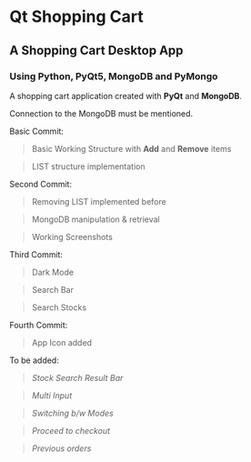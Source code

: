 # Qt Shopping Cart
## A Shopping Cart Desktop App
### Using Python, PyQt5, MongoDB and PyMongo
A shopping cart application created with **PyQt** and **MongoDB**.

Connection to the MongoDB must be mentioned.

Basic Commit:
> Basic Working Structure with **Add** and **Remove** items

> LIST structure implementation

Second Commit:
> Removing LIST implemented before

> MongoDB manipulation & retrieval

> Working Screenshots

Third Commit:
> Dark Mode

> Search Bar

> Search Stocks

Fourth Commit:
> App Icon added

To be added:
> _Stock Search Result Bar_

> _Multi Input_

> _Switching b/w Modes_

> _Proceed to checkout_

> _Previous orders_